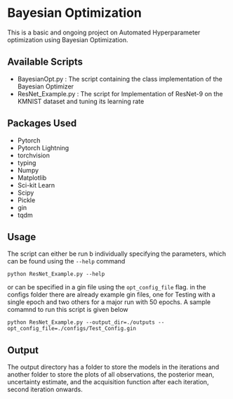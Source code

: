 # Bayesian Optimization

This is a basic and ongoing project on Automated Hyperparameter optimization using Bayesian Optimization. 

## Available Scripts

- BayesianOpt.py : The script containing the class implementation of the Bayesian Optimizer 
- ResNet_Example.py : The script for Implementation of ResNet-9 on the KMNIST dataset and tuning its learning rate

## Packages Used

- Pytorch
- Pytorch Lightning
- torchvision
- typing 
- Numpy
- Matplotlib
- Sci-kit Learn
- Scipy
- Pickle 
- gin 
- tqdm


## Usage

The script can either be run b individually specifying the parameters, which can be found using the ```--help``` command

```
python ResNet_Example.py --help
```

or can be specified in a gin file using the ```opt_config_file``` flag. in the configs folder there are already example gin files, one for Testing with a single epoch and two others for a major run with 50 epochs. A sample comamnd to run this script is given below

```
python ResNet_Example.py --output_dir=./outputs --opt_config_file=./configs/Test_Config.gin
```

## Output

The output directory has a folder to store the models in the iterations and another folder to store the plots of all observations, the posterior mean, uncertainty estimate, and the acquisition function after each iteration, second iteration onwards. 